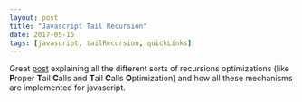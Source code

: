 ```yaml
---
layout: post
title: "Javascript Tail Recursion"
date: 2017-05-15
tags: [javascript, tailRecursion, quickLinks]
---
```


Great [post](http://lucasfcosta.com/2017/05/08/All-About-Recursion-PTC-TCO-and-STC-in-JavaScript.html) explaining all the different sorts of recursions optimizations (like **P**roper **T**ail **C**alls and **T**ail **C**alls **O**ptimization) and how all these mechanisms are implemented for javascript.